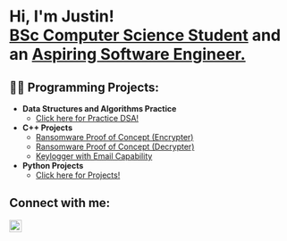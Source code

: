 <h1>Hi, I'm Justin! <br/><a href="https://www.linkedin.com/in/justin-taylor-27638228a">BSc Computer Science Student</a> and an <a href="https://github.com/justinntaylorrr">Aspiring Software Engineer.</a></h1>

<h2>👨‍💻 Programming Projects:</h2>

- <b>Data Structures and Algorithms Practice</b>
  - [Click here for Practice DSA!](https://github.com/justinntaylorrr/Data-Structures-Algorithms-Practice)
- <b>C++ Projects</b>
  - [Ransomware Proof of Concept (Encrypter)](https://github.com/joshmadakor1/EncrypterPOC)
  - [Ransomware Proof of Concept (Decrypter)](https://github.com/joshmadakor1/DecrypterPOC)
  - [Keylogger with Email Capability](https://github.com/joshmadakor1/Key-Logger-With-Email)
- <b>Python Projects</b>
  - [Click here for Projects!](https://github.com/justinntaylorrr/Python-Projects)

<h2>Connect with me:</h2>

[<img align="left" alt="JustinTaylor | LinkedIn" width="22px" src="https://cdn.jsdelivr.net/npm/simple-icons@v3/icons/linkedin.svg" />][linkedin]

[linkedin]: www.linkedin.com/in/justin-taylor-27638228a

<!--



- 👋 Hi, I’m @justinntaylorrr
- 👀 I’m interested in ...
- 🌱 I’m currently learning ...
- 💞️ I’m looking to collaborate on ...
- 📫 How to reach me ...

<!---
justinntaylorrr/justinntaylorrr is a ✨ special ✨ repository because its `README.md` (this file) appears on your GitHub profile.
You can click the Preview link to take a look at your changes.
--->
